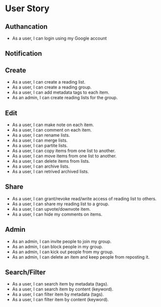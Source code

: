 # User Story

## Authancation
* As a user, I can login using my Google account

## Notification

## Create
* As a user, I can create a reading list.
* As a user, I can create a reading group.
* As a user, I can add metadata tags to each item.
* As an admin, I can create reading lists for the group.
## Edit
* As a user, I can make note on each item.
* As a user, I can comment on each item.
* As a user, I can rename lists.
* As a user, I can merge lists.
* As a user, I can partite lists.
* As a user, I can copy items from one list to another.
* As a user, I can move items from one list to another.
* As a user, I can delete items from lists.
* As a user, I can archive lists.
* As a user, I can retrived archived lists.

## Share
* As a user, I can grant/revoke read/write access of reading list to others.
* As a user, I can share my reading list to a group.
* As a user, I can upvote/downvote item.
* As a user, I can hide my comments on items.

## Admin
* As an admin, I can invite people to join my group.
* As an admin, I can block people in my group.
* As an admin, I can kick out people from my group.
* As an admin, I can delete an item and keep people from reposting it.

## Search/Filter
* As a user, I can search item by metadata (tags).
* As a user, I can search item by content (keyword).
* As a user, I can filter item by metadata (tags).
* As a user, I can filter item by content (keyword).
